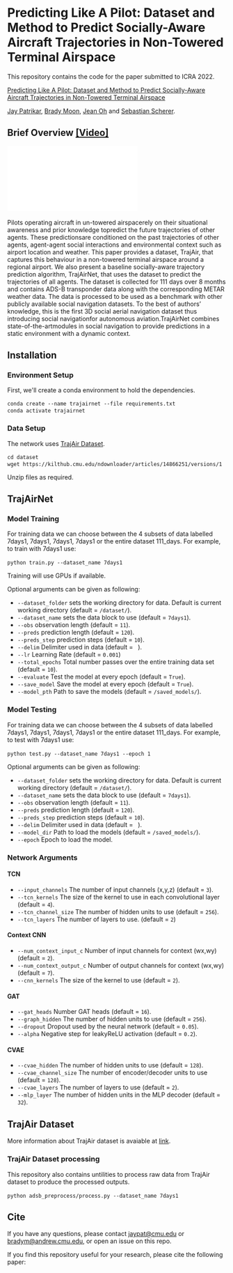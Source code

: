 # Predicting  Like  A  Pilot:  Dataset  and  Method  to  Predict  Socially-Aware Aircraft  Trajectories  in  Non-Towered  Terminal  Airspace

This repository contains the code for the paper submitted to ICRA 2022. 

[Predicting  Like  A  Pilot:  Dataset  and  Method  to  Predict  Socially-Aware Aircraft  Trajectories  in  Non-Towered  Terminal  Airspace]() 

[Jay Patrikar](https://jaypatrikar.me/), [Brady Moon](https://bradymoon.com/), [Jean Oh](https://www.cs.cmu.edu/~./jeanoh/) and [Sebastian Scherer](https://www.ri.cmu.edu/ri-faculty/sebastian-scherer/).


## Brief Overview [[Video]]()

![ha](images/Fig1v4.pdf)

Pilots  operating  aircraft  in  un-towered  airspacerely  on  their  situational  awareness  and  prior  knowledge  topredict the future trajectories of other agents. These predictionsare conditioned on the past trajectories of other agents, agent-agent  social  interactions  and  environmental  context  such  as airport  location  and  weather.  This  paper  provides  a  dataset, TrajAir, that captures this behaviour in a non-towered terminal airspace around a regional airport. We also present a baseline socially-aware trajectory prediction algorithm, TrajAirNet, that uses  the  dataset  to  predict  the  trajectories  of  all  agents.  The dataset  is  collected  for  111  days  over  8  months  and  contains ADS-B transponder data along with the corresponding METAR weather data. The data is processed to be used as a benchmark with  other  publicly  available  social  navigation  datasets.  To the  best  of  authors’  knowledge,  this  is  the  first  3D  social aerial  navigation  dataset  thus  introducing  social  navigationfor  autonomous  aviation.TrajAirNet combines  state-of-the-artmodules  in  social  navigation  to  provide  predictions  in  a  static environment with a dynamic context. 

## Installation

### Environment Setup

First, we'll create a conda environment to hold the dependencies.

```
conda create --name trajairnet --file requirements.txt
conda activate trajairnet
```

### Data Setup

The network uses [TrajAir Dataset](https://theairlab.org/trajair/).

```
cd dataset
wget https://kilthub.cmu.edu/ndownloader/articles/14866251/versions/1
```

Unzip files as required.

## TrajAirNet

###  Model Training

For training data we can choose between the 4 subsets of data labelled 7days1, 7days1, 7days1, 7days1 or the entire dataset 111_days. For example, to train with 7days1 use:  

`python train.py --dataset_name 7days1`

Training will use GPUs if available.

Optional arguments can be given as following:

- `--dataset_folder` sets the working directory for data. Default is current working directory (default = `/dataset/`).  
- `--dataset_name` sets the data block to use (default = `7days1`).
- `--obs` observation length (default = `11`).
- `--preds` prediction length (default = `120`).
- `--preds_step` prediction steps (default = `10`).
- `--delim` Delimiter used in data (default = ` `).
- `--lr` Learning Rate (default = `0.001`)
- `--total_epochs` Total number passes over the entire training data set (default = `10`).
- `--evaluate` Test the model at every epoch (default = `True`).
- `--save_model` Save the model at every epoch (default = `True`).
- `--model_pth` Path to save the models (default = `/saved_models/`).


###  Model Testing

For training data we can choose between the 4 subsets of data labelled 7days1, 7days1, 7days1, 7days1 or the entire dataset 111_days. For example, to test with 7days1 use:  

`python test.py --dataset_name 7days1 --epoch 1`

Optional arguments can be given as following:

- `--dataset_folder` sets the working directory for data. Default is current working directory (default = `/dataset/`).  
- `--dataset_name` sets the data block to use (default = `7days1`).
- `--obs` observation length (default = `11`).
- `--preds` prediction length (default = `120`).
- `--preds_step` prediction steps (default = `10`).
- `--delim` Delimiter used in data (default = ` `).
- `--model_dir` Path to load the models (default = `/saved_models/`).
- `--epoch` Epoch to load the model. 

### Network Arguments
#### TCN 
- `--input_channels` The number of input channels (x,y,z) (default = `3`).
- `--tcn_kernels` The size of the kernel to use in each convolutional layer (default = `4`).
- `--tcn_channel_size` The number of hidden units to use (default = `256`).
- `--tcn_layers` The number of layers to use. (default = `2`)

#### Context CNN 
- `--num_context_input_c` Number of input channels for context (wx,wy) (default = `2`).
- `--num_context_output_c` Number of output channels for context (wx,wy) (default = `7`).
- `--cnn_kernels`  The size of the kernel to use (default = `2`).
#### GAT 
- `--gat_heads` Number GAT heads (default = `16`).
- `--graph_hidden` The number of hidden units to use (default = `256`).
- `--dropout` Dropout used by the neural network (default = `0.05`).
- `--alpha` Negative step for leakyReLU activation (default = `0.2`).
#### CVAE 
- `--cvae_hidden` The number of hidden units to use (default = `128`).
- `--cvae_channel_size` The number of encoder/decoder units to use (default = `128`).
- `--cvae_layers` The number of layers to use (default = `2`).
- `--mlp_layer`  The number of hidden units in the MLP decoder (default = `32`).


## TrajAir Dataset

More information about TrajAir dataset is avaiable at [link](https://theairlab.org/trajair/).

### TrajAir Dataset processing

This repository also contains untilities to process raw data from TrajAir dataset to produce the processed outputs. 

`python adsb_preprocess/process.py --dataset_name 7days1`


## Cite
If you have any questions, please contact [jaypat@cmu.edu](mailto:jaypat@cmu.edu) or 
[bradym@andrew.cmu.edu](mailto:bradym@andrew.cmu.edu), or open an issue on this repo. 

If you find this repository useful for your research, please cite the following paper:

```add bib
```

